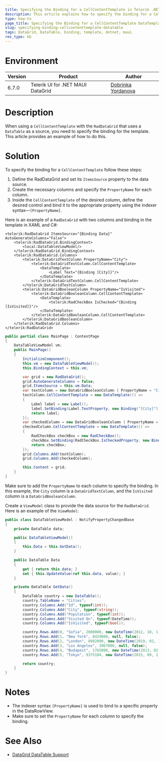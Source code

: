 ```yaml
---
title: Specifying the Binding for a CellContentTemplate in Telerik .NET MAUI DataGrid with DataTable
description: This article explains how to specify the binding for a CellContentTemplate when using the .NET MAUI DataGrid DataTable.
type: how-to
page_title: Specifying the Binding for a CellContentTemplate DataTemplate
slug: specifying-binding-cellcontenttemplate-datatable
tags: DataGrid, DataTable, binding, template, dotnet, maui
res_type: kb
---
```

# Environment

| Version | Product | Author | 
| --- | --- | ---- | 
| 6.7.0 | Telerik UI for .NET MAUI DataGrid | [Dobrinka Yordanova](https://www.telerik.com/blogs/author/dobrinka-yordanova)| 

# Description

When using a `CellContentTemplate` with the `RadDataGrid` that uses a `DataTable` as a source, you need to specify the binding for the template. This article provides an example of how to do this.

# Solution

To specify the binding for a `CellContentTemplate` follow these steps:

1. Define the RadDataGrid and set its `ItemsSource` property to the data source.
2. Create the necessary columns and specify the `PropertyName` for each column.
3. Inside the `CellContentTemplate` of the desired column, define the desired control and bind it to the appropriate property using the indexer syntax&mdash;`[PropertyName]`.

Here is an example of a `RadDataGrid` with two columns and binding in the template in XAML and C#:

```xaml
<telerik:RadDataGrid ItemsSource="{Binding Data}" AutoGenerateColumns="False">
    <telerik:RadDataGrid.BindingContext>
        <local:DataTableViewModel/>
    </telerik:RadDataGrid.BindingContext>
    <telerik:RadDataGrid.Columns>
        <telerik:DataGridTextColumn PropertyName="City">
            <telerik:DataGridTextColumn.CellContentTemplate>
                <DataTemplate>
                    <Label Text="{Binding [City]}"/>
                </DataTemplate>
            </telerik:DataGridTextColumn.CellContentTemplate>
        </telerik:DataGridTextColumn>
        <telerik:DataGridBooleanColumn PropertyName="IsVisited">
            <telerik:DataGridBooleanColumn.CellContentTemplate>
                <DataTemplate>
                    <telerik:RadCheckBox IsChecked="{Binding [IsVisited]}"/>
                </DataTemplate>
            </telerik:DataGridBooleanColumn.CellContentTemplate>
        </telerik:DataGridBooleanColumn>
    </telerik:RadDataGrid.Columns>
</telerik:RadDataGrid>
```
```C#
public partial class MainPage : ContentPage
{
    DataTableViewModel vm;
    public MainPage()
    {
        InitializeComponent();
        this.vm = new DataTableViewModel();
        this.BindingContext = this.vm;

        var grid = new RadDataGrid();
        grid.AutoGenerateColumns = false;
        grid.ItemsSource = this.vm.Data;
        var textColumn = new DataGridBooleanColumn { PropertyName = "City" };
        textColumn.CellContentTemplate = new DataTemplate(() =>
        {
            Label label = new Label();
            label.SetBinding(Label.TextProperty, new Binding("[City]"));
            return label;
        });
        var checkedColumn = new DataGridBooleanColumn { PropertyName = "IsVisited" };
        checkedColumn.CellContentTemplate = new DataTemplate(() =>
        {
            RadCheckBox checkBox = new RadCheckBox();
            checkBox.SetBinding(RadCheckBox.IsCheckedProperty, new Binding("[IsVisited]"));
            return checkBox;
        });
        grid.Columns.Add(textColumn);
        grid.Columns.Add(checkedColumn);

        this.Content = grid;
    }
}
```

Make sure to add the `PropertyName` to each column to specify the binding. In this example, the `City` column is a `DataGridTextColumn`, and the `IsVisited` column is a `DataGridBooleanColumn`.

Create a `ViewModel` class to provide the data source for the `RadDataGrid`. Here is an example of the `ViewModel`:

```csharp
public class DataTableViewModel : NotifyPropertyChangedBase
{
    private DataTable data;

    public DataTableViewModel()
    {
        this.Data = this.GetData();
    }

    public DataTable Data
    {
        get { return this.data; }
        set { this.UpdateValue(ref this.data, value); }
    }

    private DataTable GetData()
    {
        DataTable country = new DataTable();
        country.TableName = "Cities";
        country.Columns.Add("Id", typeof(int));
        country.Columns.Add("City", typeof(string));
        country.Columns.Add("Population", typeof(int));
        country.Columns.Add("Visited On", typeof(DateTime));
        country.Columns.Add("IsVisited", typeof(bool));

        country.Rows.Add(0, "Sofia", 2000000, new DateTime(2012, 10, 1), true);
        country.Rows.Add(1, "New York", 8419000, null, false);
        country.Rows.Add(2, "London", 8982000, new DateTime(2019, 02, 11), true);
        country.Rows.Add(3, "Los Angeles", 3967000, null, false);
        country.Rows.Add(4, "Budapest", 1765000, new DateTime(2013, 02, 1), true);
        country.Rows.Add(5, "Tokyo", 9375104, new DateTime(2015, 09, 1), true);

        return country;
    }
}
```

# Notes

- The indexer syntax `[PropertyName]` is used to bind to a specific property in the DataRowView.
- Make sure to set the `PropertyName` for each column to specify the binding.

# See Also

- [DataGrid DataTable Support](https://docs.telerik.com/devtools/maui/controls/datagrid/datatable-support)
